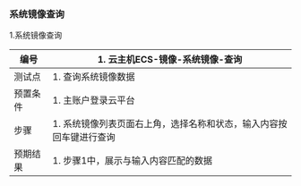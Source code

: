 ### 系统镜像查询

1.系统镜像查询

| 编号     | 1. 云主机ECS-镜像-系统镜像-查询                              |
| -------- | ------------------------------------------------------------ |
| 测试点   | 1. 查询系统镜像数据                                          |
| 预置条件 | 1. 主账户登录云平台                                          |
| 步骤     | 1. 系统镜像列表页面右上角，选择名称和状态，输入内容按回车键进行查询 |
| 预期结果 | 1. 步骤1中，展示与输入内容匹配的数据                         |